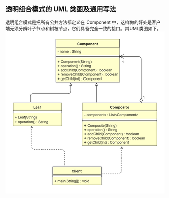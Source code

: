 ## 透明组合模式的 UML 类图及通用写法
透明组合模式是把所有公共方法都定义在 Component 中，这样做的好处是客户端无须分辨叶子节点和树枝节点，它们具备完全一致的接口。其UML类图如下。
![图片](组合模式01.png)
